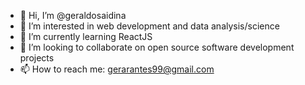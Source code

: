 - 👋 Hi, I’m @geraldosaidina
- 👀 I’m interested in web development and data analysis/science
- 🌱 I’m currently learning ReactJS
- 💞️ I’m looking to collaborate on open source software development projects
- 📫 How to reach me: gerarantes99@gmail.com

<!---
geraldosaidina/geraldosaidina is a ✨ special ✨ repository because its `README.md` (this file) appears on your GitHub profile.
You can click the Preview link to take a look at your changes.
--->
